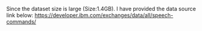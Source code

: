 Since the dataset size is large (Size:1.4GB). I have provided the data source link below:
https://developer.ibm.com/exchanges/data/all/speech-commands/

